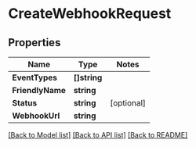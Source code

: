 # CreateWebhookRequest

## Properties
Name | Type | Notes
------------ | ------------- | -------------
**EventTypes** | **[]string** | 
**FriendlyName** | **string** | 
**Status** | **string** | [optional] 
**WebhookUrl** | **string** | 

[[Back to Model list]](../README.md#documentation-for-models) [[Back to API list]](../README.md#documentation-for-api-endpoints) [[Back to README]](../README.md)


